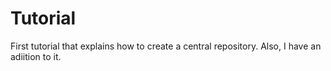 # Tutorial
First tutorial that explains how to create a central repository.
Also, I have an adiition to it.
